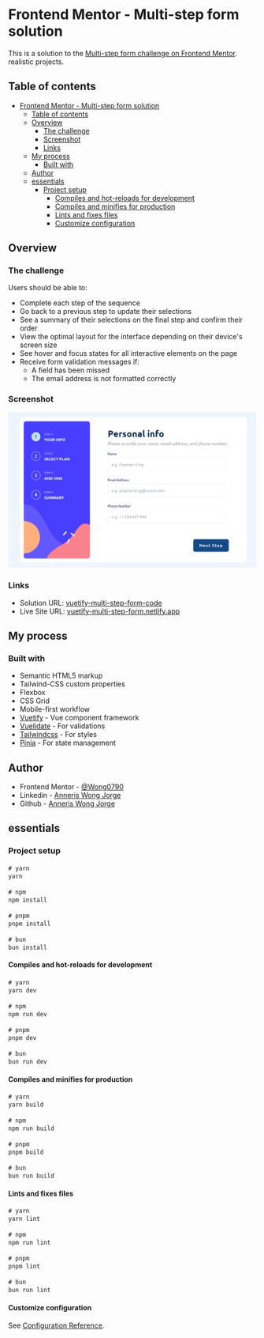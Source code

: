 # Frontend Mentor - Multi-step form solution

This is a solution to the [Multi-step form challenge on Frontend Mentor](https://www.frontendmentor.io/challenges/multistep-form-YVAnSdqQBJ). realistic projects.

## Table of contents

- [Frontend Mentor - Multi-step form solution](#frontend-mentor---multi-step-form-solution)
  - [Table of contents](#table-of-contents)
  - [Overview](#overview)
    - [The challenge](#the-challenge)
    - [Screenshot](#screenshot)
    - [Links](#links)
  - [My process](#my-process)
    - [Built with](#built-with)
  - [Author](#author)
  - [essentials](#essentials)
    - [Project setup](#project-setup)
      - [Compiles and hot-reloads for development](#compiles-and-hot-reloads-for-development)
      - [Compiles and minifies for production](#compiles-and-minifies-for-production)
      - [Lints and fixes files](#lints-and-fixes-files)
      - [Customize configuration](#customize-configuration)

## Overview

### The challenge

Users should be able to:

- Complete each step of the sequence
- Go back to a previous step to update their selections
- See a summary of their selections on the final step and confirm their order
- View the optimal layout for the interface depending on their device's screen size
- See hover and focus states for all interactive elements on the page
- Receive form validation messages if:
  - A field has been missed
  - The email address is not formatted correctly

### Screenshot

![Multi-step form](image.png)

### Links

- Solution URL: [vuetify-multi-step-form-code](https://github.com/Wong0790/vuetify-multi-step-form)
- Live Site URL: [vuetify-multi-step-form.netlify.app](https://wong0790-vuetify-multi-step-form.netlify.app/)

## My process

### Built with

- Semantic HTML5 markup
- Tailwind-CSS custom properties
- Flexbox
- CSS Grid
- Mobile-first workflow
- [Vuetify](https://vuetifyjs.com/) - Vue component framework
- [Vuelidate](https://vuelidate-next.netlify.app/) - For validations
- [Tailwindcss](https://tailwindcss.com/) - For styles
- [Pinia](https://pinia.vuejs.org/) - For state management

## Author

- Frontend Mentor - [@Wong0790](https://www.frontendmentor.io/profile/Wong0790)
- Linkedin - [Anneris Wong Jorge](https://www.linkedin.com/in/anne-wong0790)
- Github - [Anneris Wong Jorge](https://github.com/Wong0790)

## essentials

### Project setup

```
# yarn
yarn

# npm
npm install

# pnpm
pnpm install

# bun
bun install
```

#### Compiles and hot-reloads for development

```
# yarn
yarn dev

# npm
npm run dev

# pnpm
pnpm dev

# bun
bun run dev
```

#### Compiles and minifies for production

```
# yarn
yarn build

# npm
npm run build

# pnpm
pnpm build

# bun
bun run build
```

#### Lints and fixes files

```
# yarn
yarn lint

# npm
npm run lint

# pnpm
pnpm lint

# bun
bun run lint
```

#### Customize configuration

See [Configuration Reference](https://vitejs.dev/config/).
